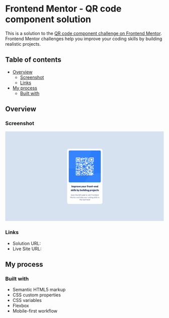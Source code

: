 # Frontend Mentor - QR code component solution

This is a solution to the [QR code component challenge on Frontend Mentor](https://www.frontendmentor.io/challenges/qr-code-component-iux_sIO_H). Frontend Mentor challenges help you improve your coding skills by building realistic projects.

## Table of contents

- [Overview](#overview)
  - [Screenshot](#screenshot)
  - [Links](#links)
- [My process](#my-process)
  - [Built with](#built-with)

## Overview

### Screenshot

![](./screenshot.png)

### Links

- Solution URL: [](https://www.frontendmentor.io/solutions/qr-code-component-built-using-html-and-css-only-N52KipX3gu)
- Live Site URL: [](https://qr-code-component-six-lake.vercel.app/)

## My process

### Built with

- Semantic HTML5 markup
- CSS custom properties
- CSS variables
- Flexbox
- Mobile-first workflow
